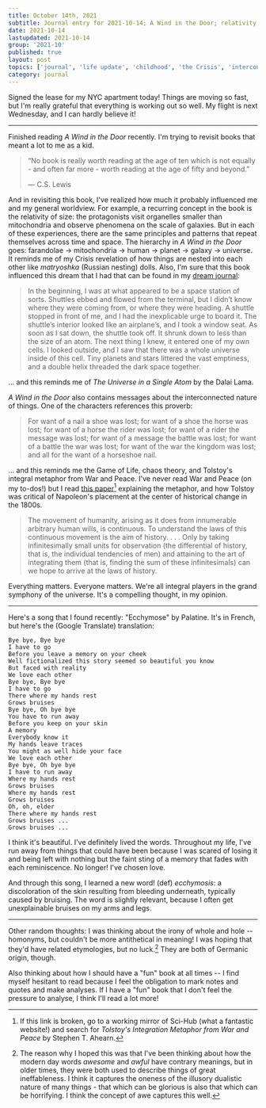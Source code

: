 ```yaml
---
title: October 14th, 2021
subtitle: Journal entry for 2021-10-14; A Wind in the Door; relativity; interconnectivity
date: 2021-10-14
lastupdated: 2021-10-14
group: '2021-10'
published: true
layout: post
topics: ['journal', 'life update', 'childhood', 'the Crisis', 'interconnectivity']
category: journal
---
```


Signed the lease for my NYC apartment today! 
Things are moving so fast, but I'm really grateful that everything is working out so well. 
My flight is next Wednesday, and I can hardly believe it!

--- 

Finished reading *A Wind in the Door* recently. 
I'm trying to revisit books that meant a lot to me as a kid. 

<div class='epigraph'>

> “No book is really worth reading at the age of ten which is not equally - and often far more - worth reading at the age of fifty and beyond.” <footer> — C.S. Lewis </footer>

</div>

And in revisiting this book, I've realized how much it probably influenced me and my general worldview. 
For example, a recurring concept in the book is the relativity of size: the protagonists visit organelles smaller than mitochondria and observe phenomena on the scale of galaxies. 
But in each of these experiences, there are the same principles and patterns that repeat themselves across time and space. 
The hierarchy in *A Wind in the Door* goes: farandolae → mitochondria → human → planet → galaxy → universe.
It reminds me of my Crisis revelation of how things are nested into each other like *matryoshka* (Russian nesting) dolls. 
Also, I'm sure that this book influenced this dream that I had that can be found in my [dream journal](../../../../notes/personal/dream-journal/#2020-11-01):

<div class='epigraph'>

> In the beginning, I was at what appeared to be a space station of sorts. Shuttles ebbed and flowed from the terminal, but I didn’t know where they were coming from, or where they were heading. A shuttle stopped in front of me, and I had the inexplicable urge to board it. The shuttle’s interior looked like an airplane’s, and I took a window seat. As soon as I sat down, the shuttle took off. It shrunk down to less than the size of an atom. The next thing I knew, it entered one of my own cells. I looked outside, and I saw that there was a whole universe inside of this cell. Tiny planets and stars littered the vast emptiness, and a double helix threaded the dark space together.

</div>

... and this reminds me of *The Universe in a Single Atom* by the Dalai Lama. 

*A Wind in the Door* also contains messages about the interconnected nature of things. 
One of the characters references this proverb:

<div class='epigraph'>

> For want of a nail a shoe was lost; for want of a shoe the horse was lost; for want of a horse the rider was lost; for want of a rider the message was lost; for want of a message the battle was lost; for want of a battle the war was lost; for want of the war the kingdom was lost; and all for the want of a horseshoe nail.

</div>

... and this reminds me the Game of Life, chaos theory, and Tolstoy's integral metaphor from War and Peace. 
I've never read War and Peace (on my to-dos!) but I read [this paper](https://sci-hubtw.hkvisa.net/10.1080/00029890.2005.11920233)[^scihub] explaining the metaphor, and how Tolstoy was critical of Napoleon's placement at the center of historical change in the 1800s. 

[^scihub]: If this link is broken, go to a working mirror of Sci-Hub (what a fantastic website!) and search for *Tolstoy's Integration Metaphor from War and Peace* by Stephen T. Ahearn.

<div class='epigraph'>

> The movement of humanity, arising as it does from innumerable arbitrary human wills, is continuous.  To understand the laws of this continuous movement is the aim of history. . . .  Only by taking infinitesimally small units for observation (the differential of history, that is, the individual tendencies of men) and attaining to the art of integrating them (that is, finding the sum of these infinitesimals) can we hope to arrive at the laws of history.

</div>

Everything matters. Everyone matters. We're all integral players in the grand symphony of the universe. 
It's a compelling thought, in my opinion.

---

Here's a song that I found recently: "Ecchymose" by Palatine. 
It's in French, but here's the (Google Translate) translation:

```
Bye bye, Bye bye
I have to go
Before you leave a memory on your cheek
Well fictionalized this story seemed so beautiful you know
But faced with reality
We love each other
Bye bye, Bye bye
I have to go
There where my hands rest
Grows bruises
Bye bye, Oh bye bye
You have to run away
Before you keep on your skin
A memory
Everybody know it
My hands leave traces
You might as well hide your face
We love each other
Bye bye, Oh bye bye
I have to run away
Where my hands rest
Grows bruises
Where my hands rest
Grows bruises
Oh, oh, elder
There where my hands rest
Grows bruises ...
Grows bruises ...
```

I think it's beautiful. 
I've definitely lived the words. 
Throughout my life, I've run away from things that could have been because I was scared of losing it and being left with nothing but the faint sting of a memory that fades with each reminiscence. 
No longer! I've chosen love. 

And through this song, I learned a new word! 
(def) *ecchymosis*: a discoloration of the skin resulting from bleeding underneath, typically caused by bruising.
The word is slightly relevant, because I often get unexplainable bruises on my arms and legs. 

---

Other random thoughts: I was thinking about the irony of whole and hole -- homonyms, but couldn't be more antithetical in meaning! 
I was hoping that they'd have related etymologies, but no luck.[^awe] They are both of Germanic origin, though.

[^awe]: The reason why I hoped this was that I've been thinking about how the modern day words *awesome* and *awful* have contrary meanings, but in older times, they were both used to describe things of great ineffableness. I think it captures the oneness of the illusory dualistic nature of many things - that which can be glorious is also that which can be horrifying. I think the concept of awe captures this well. 

Also thinking about how I should have a "fun" book at all times -- I find myself hesitant to read because I feel the obligation to mark notes and quotes and make analyses.
If I have a "fun" book that I don't feel the pressure to analyse, I think I'll read a lot more! 
